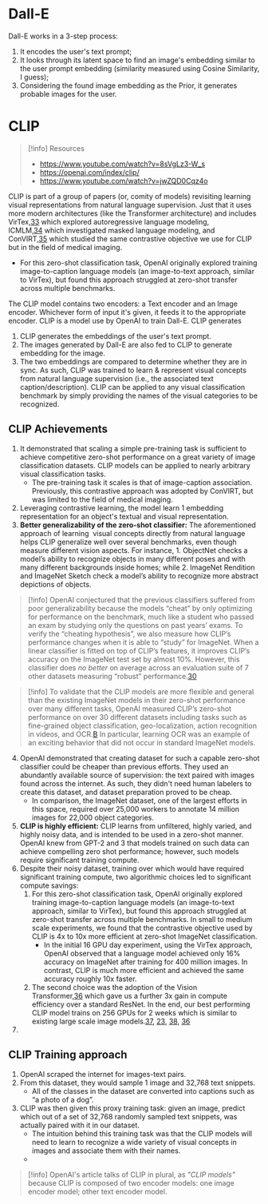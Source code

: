 # Dall-E
Dall-E works in a 3-step process:
1. It encodes the user's text prompt;
2. It looks through its latent space to find an image's embedding similar to the user prompt embedding (similarity measured using Cosine Similarity, I guess);
3. Considering the found image embedding as the Prior, it generates probable images for the user.

# CLIP
> [!info] Resources
> - https://www.youtube.com/watch?v=8sVgLz3-W_s
> - https://openai.com/index/clip/
> - https://www.youtube.com/watch?v=jwZQD0Cqz4o

CLIP is part of a group of papers (or, comity of models) revisiting learning visual representations from natural language supervision. Just that it uses more modern architectures (like the Transformer architecture) and includes VirTex,[33](https://openai.com/index/clip/#citation-bottom-33) which explored autoregressive language modeling, ICMLM,[34](https://openai.com/index/clip/#citation-bottom-34) which investigated masked language modeling, and ConVIRT,[35](https://openai.com/index/clip/#citation-bottom-35) which studied the same contrastive objective we use for CLIP but in the field of medical imaging.
- For this zero-shot classification task, OpenAI originally explored training image-to-caption language models (an image-to-text approach, similar to VirTex), but found this approach struggled at zero-shot transfer across multiple benchmarks.

The CLIP model contains two encoders: a Text encoder and an Image encoder. Whichever form of input it's given, it feeds it to the appropriate encoder.
CLIP is a model use by OpenAI to train Dall-E. CLIP generates 
1. CLIP generates the embeddings of the user's text prompt.
2. The images generated by Dall-E are also fed to CLIP to generate embedding for the image. 
3. The two embeddings are compared to determine whether they are in sync.
As such, CLIP was trained to learn & represent visual concepts from natural language supervision (i.e., the associated text caption/description). CLIP can be applied to any visual classification benchmark by simply providing the names of the visual categories to be recognized.

## CLIP Achievements
1. It demonstrated that scaling a simple pre-training task is sufficient to achieve competitive zero-shot performance on a great variety of image classification datasets. CLIP models can be applied to nearly arbitrary visual classification tasks.
	- The pre-training task it scales is that of image-caption association. Previously, this contrastive approach was adopted by ConVIRT, but was limited to the field of medical imaging.
2. Leveraging contrastive learning, the model learn 1 embedding representation for an object's  textual and visual representation. 
3. **Better generalizability of the zero-shot classifier:** The aforementioned approach of learning  visual concepts directly from natural language helps CLIP generalize well over several benchmarks, even though measure different vision aspects. For instance,
		1. ObjectNet checks a model’s ability to recognize objects in many different poses and with many different backgrounds inside homes; while 
		2. ImageNet Rendition and ImageNet Sketch check a model’s ability to recognize more abstract depictions of objects.
> [!info]
> OpenAI conjectured that the previous classifiers suffered from poor generalizability because the models “cheat” by only optimizing for performance on the benchmark, much like a student who passed an exam by studying only the questions on past years’ exams.
> To verify the “cheating hypothesis”, we also measure how CLIP’s performance changes when it is able to “study” for ImageNet. When a linear classifier is fitted on top of CLIP’s features, it improves CLIP’s accuracy on the ImageNet test set by almost 10%. However, this classifier does _no better_ on average across an evaluation suite of 7 other datasets measuring “robust” performance.[30](https://openai.com/index/clip/#citation-bottom-30)

> [!info]
> To validate that the CLIP models are more flexible and general than the existing ImageNet models in their zero-shot performance over many different tasks, OpenAI measured CLIP’s zero-shot performance on over 30 different datasets including tasks such as fine-grained object classification, geo-localization, action recognition in videos, and OCR.[B](https://openai.com/index/clip/#citation-bottom-B) In particular, learning OCR was an example of an exciting behavior that did not occur in standard ImageNet models.

4. OpenAI demonstrated that creating dataset for such a capable zero-shot classifier could be cheaper than previous efforts. They used an abundantly available source of supervision: the text paired with images found across the internet. As such, they didn't need human labelers to create this dataset, and dataset preparation proved to be cheap. 
	- In comparison, the ImageNet dataset, one of the largest efforts in this space, required over 25,000 workers to annotate 14 million images for 22,000 object categories.
5. **CLIP is highly efficient:** CLIP learns from unfiltered, highly varied, and highly noisy data, and is intended to be used in a zero-shot manner. OpenAI knew from GPT-2 and 3 that models trained on such data can achieve compelling zero shot performance; however, such models require significant training compute. 
6. Despite their noisy dataset, training over which would have required significant training compute, two algorithmic choices led to significant compute savings:
	1. For this zero-shot classification task, OpenAI originally explored training image-to-caption language models (an image-to-text approach, similar to VirTex), but found this approach struggled at zero-shot transfer across multiple benchmarks. In small to medium scale experiments, we found that the contrastive objective used by CLIP is 4x to 10x more efficient at zero-shot ImageNet classification.
		- In the initial 16 GPU day experiment, using the VirTex approach, OpenAI observed that a language model achieved only 16% accuracy on ImageNet after training for 400 million images. In contrast, CLIP is much more efficient and achieved the same accuracy roughly 10x faster.
	2. The second choice was the adoption of the Vision Transformer,[36](https://openai.com/index/clip/#citation-bottom-36) which gave us a further 3x gain in compute efficiency over a standard ResNet. In the end, our best performing CLIP model trains on 256 GPUs for 2 weeks which is similar to existing large scale image models.[37](https://openai.com/index/clip/#citation-bottom-37), [23](https://openai.com/index/clip/#citation-bottom-23), [38](https://openai.com/index/clip/#citation-bottom-38), [36](https://openai.com/index/clip/#citation-bottom-36)
7. 

## CLIP Training approach
1. OpenAI scraped the internet for images-text pairs.
2. From this dataset, they would sample 1 image and 32,768 text snippets.
	- All of the classes in the dataset are converted into captions such as “a photo of a dog”.
3. CLIP was then given this proxy training task: given an image, predict which out of a set of 32,768 randomly sampled text snippets, was actually paired with it in our dataset.
	- The intuition behind this training task was that the CLIP models will need to learn to recognize a wide variety of visual concepts in images and associate them with their names.
	- 
> [!info] 
> OpenAI's article talks of CLIP in plural, as *"CLIP models"* because CLIP is composed of two encoder models: one image encoder model; other text encoder model.


